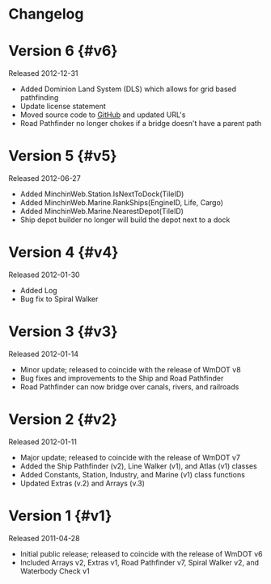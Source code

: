Changelog
===============================================================================

Version 6                                                                 {#v6}
===============================================================================
Released 2012-12-31

- Added Dominion Land System (DLS) which allows for grid based pathfinding
- Update license statement
- Moved source code to
    [GitHub](https://github.com/MinchinWeb/openttd-metalibrary/) and
	updated URL's
- Road Pathfinder no longer chokes if a bridge doesn't have a parent path

Version 5                                                                 {#v5}
===============================================================================
Released 2012-06-27

- Added MinchinWeb.Station.IsNextToDock(TileID)
- Added MinchinWeb.Marine.RankShips(EngineID, Life, Cargo)
- Added MinchinWeb.Marine.NearestDepot(TileID)
- Ship depot builder no longer will build the depot next to a dock

Version 4                                                                 {#v4}
===============================================================================
Released 2012-01-30

- Added Log
- Bug fix to Spiral Walker

Version 3                                                                 {#v3}
===============================================================================
Released 2012-01-14
- Minor update; released to coincide with the release of WmDOT v8
- Bug fixes and improvements to the Ship and Road Pathfinder
- Road Pathfinder can now bridge over canals, rivers, and railroads

Version 2                                                                 {#v2}
===============================================================================
Released 2012-01-11

- Major update; released to coincide with the release of WmDOT v7
- Added the Ship Pathfinder (v2), Line Walker (v1), and Atlas (v1) classes
- Added Constants, Station, Industry, and Marine (v1) class functions
- Updated Extras (v.2) and Arrays (v.3)

Version 1                                                                 {#v1}
===============================================================================
Released 2011-04-28

- Initial public release; released to coincide with the release of WmDOT v6
- Included Arrays v2, Extras v1, Road Pathfinder v7, Spiral Walker v2, and
    Waterbody Check v1

